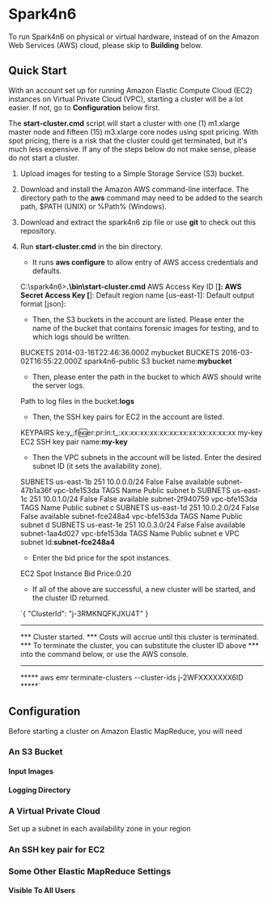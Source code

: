 # Spark4n6

To run Spark4n6 on physical or virtual hardware, instead of on the Amazon
Web Services (AWS) cloud, please skip to **Building** below.

## Quick Start

With an account set up for running Amazon Elastic Compute Cloud (EC2) instances
on Virtual Private Cloud (VPC), starting a cluster will be a lot easier.  If
not, go to **Configuration** below first.

The **start-cluster.cmd** script will start a cluster with one (1) m1.xlarge
master node and fifteen (15) m3.xlarge core nodes using spot pricing.  With
spot pricing, there is a risk that the cluster could get terminated, but it's
much less expensive.  If any of the steps below do not make sense, please do
not start a cluster.

1. Upload images for testing to a Simple Storage Service (S3) bucket.
2. Download and install the Amazon AWS command-line interface.  The directory
path to the **aws** command may need to be added to the search path,
$PATH (UNIX) or %Path% (Windows).
3. Download and extract the spark4n6 zip file or use **git** to check out this
repository.
4. Run **start-cluster.cmd** in the bin directory.

   * It runs **aws configure** to allow entry of AWS access credentials and
     defaults.

    C:\spark4n6>**.\bin\start-cluster.cmd**
    AWS Access Key ID [********************]:
    AWS Secret Access Key [********************]:
    Default region name [us-east-1]:
    Default output format [json]:

   * Then, the S3 buckets in the account are listed.  Please enter the name of
     the bucket that contains forensic images for testing, and to which logs
     should be written.

    BUCKETS 2014-03-16T22:46:36.000Z        mybucket
    BUCKETS 2016-03-02T16:55:22.000Z        spark4n6-public
    S3 bucket name:**mybucket**

   * Then, please enter the path in the bucket to which AWS should write the
     server logs.

    Path to log files in the bucket:**logs**

   * Then, the SSH key pairs for EC2 in the account are listed.

    KEYPAIRS        ke:y_:fi:ng:er:pr:in:t_:xx:xx:xx:xx:xx:xx:xx:xx:xx:xx:xx:xx
    my-key
    EC2 SSH key pair name:**my-key**

   * Then the VPC subnets in the account will be listed.  Enter the desired
     subnet ID (it sets the availability zone).

    SUBNETS us-east-1b      251     10.0.0.0/24     False   False   available
    subnet-47b1a36f vpc-bfe153da
    TAGS    Name    Public subnet b
    SUBNETS us-east-1c      251     10.0.1.0/24     False   False   available
    subnet-2f940759 vpc-bfe153da
    TAGS    Name    Public subnet c
    SUBNETS us-east-1d      251     10.0.2.0/24     False   False   available
    subnet-fce248a4 vpc-bfe153da
    TAGS    Name    Public subnet d
    SUBNETS us-east-1e      251     10.0.3.0/24     False   False   available
    subnet-1aa4d027 vpc-bfe153da
    TAGS    Name    Public subnet e
    VPC subnet Id:**subnet-fce248a4**

   * Enter the bid price for the spot instances.

    EC2 Spot Instance Bid Price:0.20

   * If all of the above are successful, a new cluster will be started, and
     the cluster ID returned.

    `{
        "ClusterId": "j-3RMKNQFKJXU4T"
    }
    ***
    *** Cluster started.
    *** Costs will accrue until this cluster is terminated.
    *** To terminate the cluster, you can substitute the cluster ID above
    *** into the command below, or use the AWS console.
    *****
    ***** aws emr terminate-clusters --cluster-ids j-2WFXXXXXXX6ID
    *****`

## Configuration

Before starting a cluster on Amazon Elastic MapReduce, you will need

### An S3 Bucket


#### Input Images
#### Logging Directory
### A Virtual Private Cloud
Set up a subnet in each availability zone in your region
### An SSH key pair for EC2
### Some Other Elastic MapReduce Settings
#### Visible To All Users
